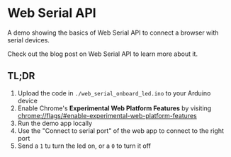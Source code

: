 # Web Serial API

A demo showing the basics of Web Serial API to connect a browser with serial devices.

Check out the blog post on Web Serial API to learn more about it.

## TL;DR

1. Upload the code in `./web_serial_onboard_led.ino` to your Arduino device
1. Enable Chrome's **Experimental Web Platform Features** by visiting [chrome://flags/#enable-experimental-web-platform-features](chrome://flags/#enable-experimental-web-platform-features)
1. Run the demo app locally
1. Use the "Connect to serial port" of the web app to connect to the right port
1. Send a `1` tu turn the led on, or a `0` to turn it off
